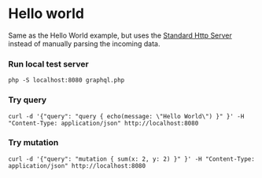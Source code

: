 # Hello world

Same as the Hello World example, but uses the [Standard Http Server](https://webonyx.github.io/graphql-php/executing-queries/#using-server)
instead of manually parsing the incoming data.

### Run local test server
```
php -S localhost:8080 graphql.php
```

### Try query
```
curl -d '{"query": "query { echo(message: \"Hello World\") }" }' -H "Content-Type: application/json" http://localhost:8080
```

### Try mutation
```
curl -d '{"query": "mutation { sum(x: 2, y: 2) }" }' -H "Content-Type: application/json" http://localhost:8080
```
